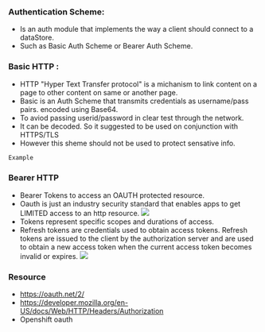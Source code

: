 ### Authentication Scheme:
 - Is an auth module that implements the way a client should connect to a dataStore. 
 - Such as Basic Auth Scheme or Bearer Auth Scheme. 
 
### Basic HTTP : 
 - HTTP "Hyper Text Transfer protocol" is a michanism to link content on a page to other content on same or another page. 
 - Basic is an Auth Scheme that transmits credentials as username/pass pairs. encoded using Base64. 
 - To aviod passing userid/password in clear test through the network. 
 - It can be decoded. So it suggested to be used on conjunction with HTTPS/TLS
 - However this sheme should not be used to protect sensative info. 
```diff
Example 
```

### Bearer HTTP
- Bearer Tokens to access an OAUTH protected resource. 
- Oauth is just an industry security standard that enables apps to get LIMITED access to an http resource. 
![](https://github.com/AhmadAlKhaldi86/Security/blob/master/assets/Oauth%20FrameWork.png)
- Tokens represent specific scopes and durations of access.
- Refresh tokens are credentials used to obtain access tokens.  Refresh tokens are issued to the client by the authorization
server and are used to obtain a new access token when the current access token becomes invalid or expires.
![](https://github.com/AhmadAlKhaldi86/Security/blob/master/assets/RefreshTokens.png)

### Resource 
 - https://oauth.net/2/
 - https://developer.mozilla.org/en-US/docs/Web/HTTP/Headers/Authorization
 - Openshift oauth
